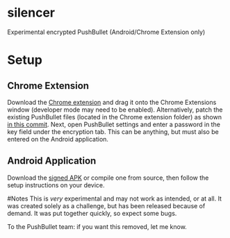 silencer
========

Experimental encrypted PushBullet (Android/Chrome Extension only)

# Setup
## Chrome Extension
Download the [Chrome extension](https://github.com/hauckwill/silencer/raw/master/chrome-extension/PushBullet.crx) and drag it onto the Chrome Extensions window (developer mode may need to be enabled). Alternatively, patch the existing PushBullet files (located in the Chrome extension folder) as shown [in this commit](https://github.com/hauckwill/silencer/commit/339096cc86995fb948b347fb5769d5c2cdaf5d92). Next, open PushBullet settings and enter a password in the key field under the encryption tab. This can be anything, but must also be entered on the Android application.

## Android Application
Download the [signed APK](https://github.com/hauckwill/silencer/raw/master/android-application/app-release.apk) or compile one from source, then follow the setup instructions on your device.

#Notes
This is *very* experimental and may not work as intended, or at all. It was created solely as a challenge, but has been released because of demand. It was put together quickly, so expect some bugs.

To the PushBullet team: if you want this removed, let me know.
